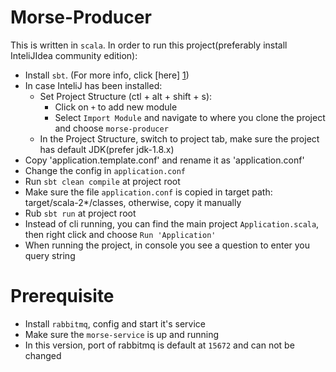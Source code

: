 # Morse-Producer

This is written in `scala`.
In order to run this project(preferably install InteliJIdea community edition):

* Install `sbt`. (For more info, click [here] [1])
* In case InteliJ has been installed:
    * Set Project Structure (ctl + alt + shift + s):
        * Click on `+` to add new module
        * Select `Import Module` and navigate to where you clone the project and choose `morse-producer`
    * In the Project Structure, switch to project tab, make sure the project has default JDK(prefer jdk-1.8.x)    
* Copy 'application.template.conf' and rename it as 'application.conf'  
* Change the config in `application.conf` 
* Run `sbt clean compile` at project root
* Make sure the file `application.conf` is copied in target path: target/scala-2*/classes, otherwise,
copy it manually
* Rub `sbt run` at project root
* Instead of cli running, you can find the main project `Application.scala`, then right click and choose `Run 'Application'`
* When running the project, in console you see a question to enter you query string

# Prerequisite
* Install `rabbitmq`, config and start it's service 
* Make sure the `morse-service` is up and running
* In this version, port of rabbitmq is default at `15672` and can not be changed

[1]: https://www.scala-sbt.org/1.x/docs/Setup.html
